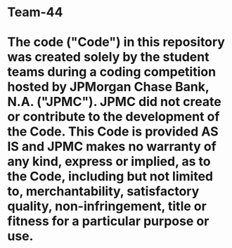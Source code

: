# Team-44 <br /> <br /> The code ("Code") in this repository was created solely by the student teams during a coding competition hosted by JPMorgan Chase Bank, N.A. ("JPMC"). JPMC did not create or contribute to the development of the Code. This Code is provided AS IS and JPMC makes no warranty of any kind, express or implied, as to the Code, including but not limited to, merchantability, satisfactory quality, non-infringement, title or fitness for a particular purpose or use.